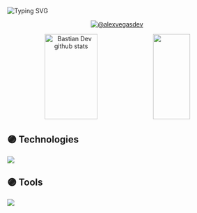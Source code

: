  ![Typing SVG](https://readme-typing-svg.herokuapp.com/?color=d6affa&size=45&center=true&vCenter=true&width=1000&lines=Hi,+I'm+Alexandra+💻💜;Software+Engineering+Student)

<p align="center">
  <a href = "mailto:alexvegasdev@gmail.com" target="blank">
    <img align="center" src="https://img.shields.io/badge/Gmail-9572ac?style=for-the-badge&logo=gmail&logoColor=white" alt="@alexvegasdev"/>
  </a>
</p>

<div align="center">  
  <img width="49%" height="195px" src="https://github-readme-stats.vercel.app/api?username=alexvegasdev&show_icons=true&count_private=true&hide_border=true&title_color=d6affa&icon_color=d6affa&text_color=c9d1d9&bg_color=0d1117" alt="Bastian Dev github stats" /> 
  
  <img width="41%" height="195px" src="https://github-readme-stats.vercel.app/api/top-langs/?username=alexvegasdev&layout=compact&hide_border=true&title_color=d6affa&text_color=d6affa&bg_color=0d1117" />
</div> 

## 🟣 Technologies
<p align="left">
  <a href="https://skillicons.dev">
    <img src="https://skillicons.dev/icons?i=html,css,php,mysql,cs,laravel" />
  </a>
</p>

## 🟣 Tools
<p align="left">
  <a href="https://skillicons.dev">
    <img src="https://skillicons.dev/icons?i=git,github,vscode,visualstudio,photoshop,pr" />
  </a>
</p>


